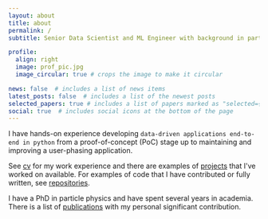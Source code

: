 ```yaml
---
layout: about
title: about
permalink: /
subtitle: Senior Data Scientist and ML Engineer with background in particle physics

profile:
  align: right
  image: prof_pic.jpg
  image_circular: true # crops the image to make it circular

news: false  # includes a list of news items
latest_posts: false  # includes a list of the newest posts
selected_papers: true # includes a list of papers marked as "selected={true}"
social: true  # includes social icons at the bottom of the page
---
```


I have hands-on experience developing `data-driven applications end-to-end in python` from a proof-of-concept (PoC)
stage up to maintaining and improving a user-phasing application.

See [cv](cv/) for my work experience and
there are examples of [projects](projects/) that I've worked on
available.
For examples of code that I have contributed or fully written, see [repositories](repositories/).

I have a PhD in particle physics and have spent several years in academia.
There is a list of [publications](publications/) with my personal significant
contribution.